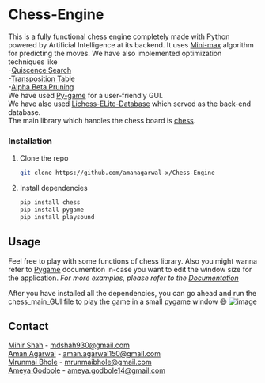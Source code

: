 # Chess-Engine

This is a fully functional chess engine completely made with Python powered by Artificial Intelligence at its backend.
It uses [Mini-max](https://en.wikipedia.org/wiki/Minimax) algorithm for predicting the moves.
We have also implemented optimization techniques like\
-[Quiscence Search](https://en.wikipedia.org/wiki/Quiescence_search)\
-[Transposition Table](https://www.chessprogramming.org/Transposition_Table)\
-[Alpha Beta Pruning](https://en.wikipedia.org/wiki/Alpha%E2%80%93beta_pruning)\
We have used [Py-game](https://www.pygame.org/docs/) for a user-friendly GUI.\
We have also used [Lichess-ELite-Database](https://lichess.org/team/lichess-elite-database) which served as the back-end database.\
The main library which handles the chess board is [chess](https://python-chess.readthedocs.io/en/latest/).

### Installation
1. Clone the repo
   ```sh
   git clone https://github.com/amanagarwal-x/Chess-Engine
   ```
2. Install dependencies
   ```sh
   pip install chess
   pip install pygame
   pip install playsound
   ```

<!-- USAGE EXAMPLES -->
## Usage

Feel free to play with some functions of chess library.
Also you might wanna refer to [Pygame](https://www.pygame.org/docs/) documention in-case you want to edit the window size for the application.
_For more examples, please refer to the [Documentation](https://python-chess.readthedocs.io/en/latest/)_

After you have installed all the dependencies, you can go ahead and run the chess_main_GUI file to play the game in a small pygame window :smile:
![image](https://user-images.githubusercontent.com/46818925/127736712-57127ce6-e43c-490e-9c2e-a6eda4a53c1e.png)


<!-- CONTACT -->
## Contact

[Mihir Shah](https://www.linkedin.com/in/mihir-shah-/) - mdshah930@gmail.com \
[Aman Agarwal](https://www.linkedin.com/in/aman-agarwal-ba7946175) - aman.agarwal150@gmail.com \
[Mrunmai Bhole](https://www.linkedin.com/in/mvbhole) - mrunmaibhole@gmail.com \
[Ameya Godbole](https://www.linkedin.com/in/ameya-godbole/) - ameya.godbole14@gmail.com 


